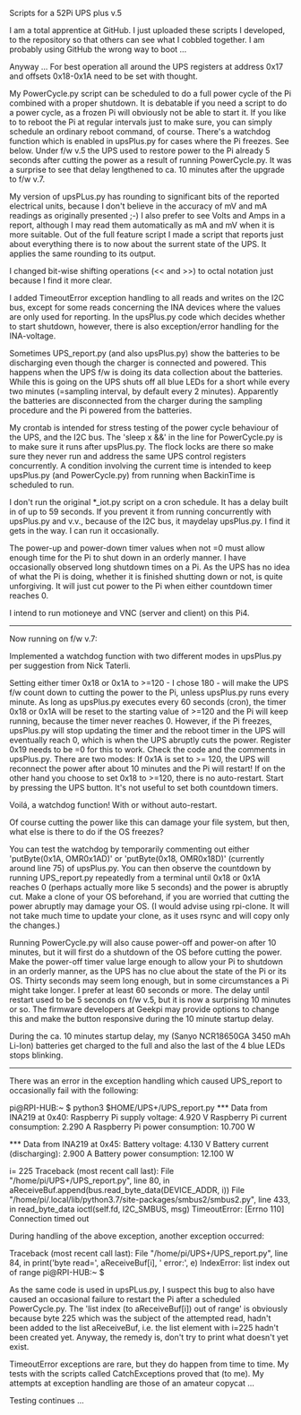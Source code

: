 Scripts for a 52Pi UPS plus v.5


I am a total apprentice at GitHub. I just uploaded these scripts I developed, to the repository so that others can see what I cobbled together. I am probably using GitHub the wrong way to boot ...

Anyway ...
For best operation all around the UPS registers at address 0x17 and offsets 0x18-0x1A need to be set with thought.

My PowerCycle.py script can be scheduled to do a full power cycle of the Pi combined with a proper shutdown. It is debatable if you need a script to do a power cycle, as a frozen Pi will obviously not be able to start it. If you like to to reboot the Pi at regular intervals just to make sure, you can simply schedule an ordinary reboot command, of course.
There's a watchdog function which is enabled in upsPlus.py for cases where the Pi freezes. See below.
Under f/w v.5 the UPS used to restore power to the Pi already 5 seconds after cutting the power as a result of running PowerCycle.py. It was a surprise to see that delay lengthened to ca. 10 minutes after the upgrade to f/w v.7.

My version of upsPLus.py has rounding to significant bits of the reported electrical units, because I don't believe in the accuracy of mV and mA readings as originally presented ;-) I also prefer to see Volts and Amps in a report, although I may read them automatically as mA and mV when it is more suitable.
Out of the full feature script I made a script that reports just about everything there is to now about the surrent state of the UPS. It applies the same rounding to its output.

I changed bit-wise shifting operations (<< and >>) to octal notation just because I find it more clear.

I added TimeoutError exception handling to all reads and writes on the I2C bus, except for some reads concerning the INA devices where the values are only used for reporting. In the upsPlus.py code which decides whether to start shutdown, however, there is also exception/error handling for the INA-voltage.

Sometimes UPS_report.py (and also upsPlus.py) show the batteries to be discharging even though the charger is connected and powered. This happens when the UPS f/w is doing its data collection about the batteries. While this is going on the UPS shuts off all blue LEDs for a short while every two minutes (=sampling interval, by default every 2 minutes). Apparently the batteries are disconnected from the charger during the sampling procedure and the Pi powered from the batteries.

My crontab is intended for stress testing of the power cycle behaviour of the UPS, and the I2C bus.
The 'sleep x &&' in the line for PowerCycle.py is to make sure it runs after upsPlus.py.
The flock locks are there so make sure they never run and address the same UPS control registers concurrently.
A condition involving the current time is intended to keep upsPlus.py (and PowerCycle.py) from running when BackinTime is scheduled to run.

I don't run the original *_iot.py script on a cron schedule. It has a delay built in of up to 59 seconds. If you prevent it from running concurrently with upsPlus.py and v.v., because of the I2C bus, it maydelay upsPlus.py. I find it gets in the way. I can run it occasionally.

The power-up and power-down timer values when not =0 must allow enough time for the Pi to shut down in an orderly manner. I have occasionally observed long shutdown times on a Pi.
As the UPS has no idea of what the Pi is doing, whether it is finished shutting down or not, is quite unforgiving. It will just cut power to the Pi when either countdown timer reaches 0.

I intend to run motioneye and VNC (server and client) on this Pi4.

------------------------------------------------------------

Now running on f/w v.7:

Implemented a watchdog function with two different modes in upsPlus.py per suggestion from Nick Taterli.

Setting either timer 0x18 or 0x1A to >=120 - I chose 180 - will make the UPS f/w count down to cutting the power to the Pi, unless upsPlus.py runs every minute.
As long as upsPlus.py executes every 60 seconds (cron), the timer 0x18 or 0x1A will be reset to the starting value of >=120 and the Pi will keep running, because the timer never reaches 0.
However, if the Pi freezes, upsPlus.py will stop updating the timer and the reboot timer in the UPS will eventually reach 0, which is when the UPS abruptly cuts the power.
Register 0x19 needs to be =0 for this to work. Check the code and the comments in upsPlus.py.
There are two modes:
If 0x1A is set to >= 120, the UPS will reconnect the power after about 10 minutes and the Pi will restart!
If on the other hand you choose to set 0x18 to >=120, there is no auto-restart. Start by pressing the UPS button.
It's not useful to set both countdown timers. 

Voilá, a watchdog function! With or without auto-restart.

Of course cutting the power like this can damage your file system, but then, what else is there to do if the OS freezes?

You can test the watchdog by temporarily commenting out either 'putByte(0x1A, OMR0x1AD)' or 'putByte(0x18, OMR0x18D)' (currently around line 75) of upsPlus.py. You can then observe the countdown by running UPS_report.py repeatedly from a terminal until 0x18 or 0x1A reaches 0 (perhaps actually more like 5 seconds) and the power is abruptly cut. Make a clone of your OS beforehand, if you are worried that cutting the power abruptly may damage your OS. (I would advise using rpi-clone. It will not take much time to update your clone, as it uses rsync and will copy only the changes.)

Running PowerCycle.py will also cause power-off and power-on after 10 minutes, but it will first do a shutdown of the OS before cutting the power. Make the power-off timer value large enough to allow your Pi to shutdown in an orderly manner, as the UPS has no clue about the state of the Pi or its OS.
Thirty seconds may seem long enough, but in some circumstances a Pi might take longer. I prefer at least 60 seconds or more.
The delay until restart used to be 5 seconds on f/w v.5, but it is now a surprising 10 minutes or so. The firmware developers at Geekpi may provide options to change this and make the button responsive during the 10 minute startup delay.

During the ca. 10 minutes startup delay, my (Sanyo NCR18650GA 3450 mAh Li-Ion) batteries get charged to the full and also the last of the 4 blue LEDs stops blinking.

---------------------------------------
There was an error in the exception handling which caused UPS_report to occasionally fail with the following:

pi@RPI-HUB:~ $ python3 $HOME/UPS+/UPS_report.py
*** Data from INA219 at 0x40:
Raspberry Pi supply voltage:                         4.920 V
Raspberry Pi current consumption:                    2.290 A
Raspberry Pi power consumption:                     10.700 W

*** Data from INA219 at 0x45:
Battery voltage:                                     4.130 V
Battery current (discharging):                       2.900 A
Battery power consumption:                          12.100 W

i= 225
Traceback (most recent call last):
  File "/home/pi/UPS+/UPS_report.py", line 80, in <module>
    aReceiveBuf.append(bus.read_byte_data(DEVICE_ADDR, i))
  File "/home/pi/.local/lib/python3.7/site-packages/smbus2/smbus2.py", line 433, in read_byte_data
    ioctl(self.fd, I2C_SMBUS, msg)
TimeoutError: [Errno 110] Connection timed out

During handling of the above exception, another exception occurred:

Traceback (most recent call last):
  File "/home/pi/UPS+/UPS_report.py", line 84, in <module>
    print('byte read=', aReceiveBuf[i], ' error:', e)
IndexError: list index out of range
pi@RPI-HUB:~ $

As the same code is used in upsPLus.py, I suspect this bug to also have caused an occasional failure to restart the Pi after a scheduled PowerCycle.py.
The 'list index (to aReceiveBuf[i]) out of range' is obviously because byte 225 which was the subject of the attempted read, hadn't been added to the list aReceiveBuf, i.e. the list element with i=225 hadn't been created yet. Anyway, the remedy is, don't try to print what doesn't yet exist.

TimeoutError exceptions are rare, but they do happen from time to time. My tests with the scripts called CatchExceptions proved that (to me). My attempts at exception handling are those of an amateur copycat ...

Testing continues ...

